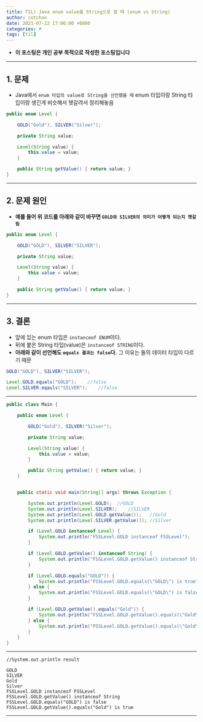 ```yaml
---
title: TIL) Java enum value를 String으로 할 때 (enum vs String)
author: cotchan
date: 2021-07-22 17:06:00 +0800
categories: #
tags: [til]   
---
```


+ **이 포스팅은 개인 공부 목적으로 작성한 포스팅입니다**

---

## 1. 문제

+ Java에서 `enum 타입의 value로 String을 선언했을 때` enum 타입이랑 String 타입이랑 생긴게 비슷해서 헷갈려서 정리해놓음

```java
public enum Level {

    GOLD("Gold"), SILVER("Silver");

    private String value;

    Level(String value) {
        this.value = value;
    }

    public String getValue() { return value; }
}
```

---

## 2. 문제 원인

+ **예를 들어 위 코드를 아래와 같이 바꾸면 `GOLD와 SILVER의 의미가 어떻게 되는지 헷갈림`**

```java
public enum Level {

    GOLD("GOLD"), SILVER("SILVER");

    private String value;

    Level(String value) {
        this.value = value;
    }

    public String getValue() { return value; }
}
```

---

## 3. 결론

+ 앞에 있는 enum 타입은 `instanceof ENUM`이다.
+ 뒤에 붙은 String 타입(value)은 `instanceof STRING`이다.
+ **아래와 같이 선언해도 `equals 결과는 false`다.** 그 이유는 둘의 데이터 타입이 다르기 때문 

```java
GOLD("GOLD"), SILVER("SILVER");

Level.GOLD.equals("GOLD");    //false
Level.SILVER.eqauls("SILVER");    //false
```

---

```java
public class Main {

    public enum Level {

        GOLD("Gold"), SILVER("Silver");

        private String value;

        Level(String value) {
            this.value = value;
        }

        public String getValue() { return value; }
    }


    public static void main(String[] args) throws Exception {

        System.out.println(Level.GOLD);  //GOLD
        System.out.println(Level.SILVER);    //SILVER
        System.out.println(Level.GOLD.getValue());   //Gold
        System.out.println(Level.SILVER.getValue()); //Silver

        if (Level.GOLD instanceof Level) {
            System.out.println("FSSLevel.GOLD instanceof FSSLevel");    //here
        }

        if (Level.GOLD.getValue() instanceof String) {
            System.out.println("FSSLevel.GOLD.getValue() instanceof String");   //here
        }

        if (Level.GOLD.equals("GOLD")) {
            System.out.println("FSSLevel.GOLD.equals(\"GOLD\") is true");
        } else {
            System.out.println("FSSLevel.GOLD.equals(\"GOLD\") is false");  //here
        }

        if (Level.GOLD.getValue().equals("Gold")) {
            System.out.println("FSSLevel.GOLD.getValue().equals(\"Gold\") is true");    //here
        } else {
            System.out.println("FSSLevel.GOLD.getValue().equals(\"Gold\") is true");
        }
    }
}
```

---

```
//System.out.println result

GOLD
SILVER
Gold
Silver
FSSLevel.GOLD instanceof FSSLevel
FSSLevel.GOLD.getValue() instanceof String
FSSLevel.GOLD.equals("GOLD") is false
FSSLevel.GOLD.getValue().equals("Gold") is true
```

---

